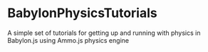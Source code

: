 # BabylonPhysicsTutorials
A simple set of tutorials for getting up and running with physics in Babylon.js using Ammo.js physics engine
